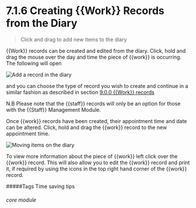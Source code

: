 # 7.1.6    Creating {{Work}} Records from the Diary

> Click and drag to add new items to the diary 

{{Work}} records can be created and edited from the diary. Click, hold and drag the mouse over the day and time the piece of {{work}} is occurring. The following will open

![Add a record in the diary](37a.png)

and you can choose the type of record you wish to create and continue in a similar fashion as described in section [9.0.0  {{Work}} records](/help/index/p/9.0.0)

N.B Please note that the {{staff}} records will only be an option for those with the {{Staff}} Management Module.

Once {{work}} records have been created, their appointment time and date can be altered. Click, hold and drag the {{work}} record to the new appointment time.

![Moving items on the diary](37b.png)

To view more information about the piece of {{work}} left click over the {{work}} record. This will also allow you to edit the {{work}} record and print it, if required by using the icons in the top right hand corner of the {{work}} record. 

#####Tags
Time saving tips

###### core module

